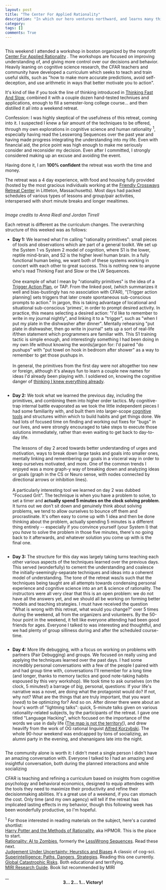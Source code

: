 ```yaml
---
layout: post
title: "The Center For Applied Rationality"
description: "In which our hero ventures northward, and learns many things"
category: 
tags: []
comments: True
---
```


<a class="fancybox" rel="cfar" href="/photos/cfar_pano.png">
<img src="/photos/thumbs/cfar_pano.png" alt="" />
</a>

This weekend I attended a workshop in boston organized by the nonprofit [Center For Applied Rationality](http://rationality.org/) . The workshops are focused on improving understanding of, and giving more control over our decisions and behavior. Heavily leaning on cognitive science research, the CFAR teachers and community have developed a curriculum which seeks to teach and train useful skills, such as "how to make more accurate predictions, avoid self-deception, and use arithmetic in ways that better motivate you to action".

<!--more--> 

It's kind of like if you took the line of thinking introduced in [Thinking Fast And Slow](http://en.wikipedia.org/wiki/Thinking,_Fast_and_Slow), combined it with a couple dozen hand-tested techniues and applications, enough to fill a semester-long college course... and then distilled it all into a weekend retreat.

Confession: I was highly skeptical of the usefulness of this retreat, coming into it. I suspected I knew a fair amount of the techniques to be offered, through my own explorations in cognitive science and human rationality <sup>1</sup>, especially having read the Lesswrong Sequences over the past year and having made progress integrating the understanding into my life. Even with financial aid, the price point was high enough to make me seriously consider and reconsider my decision. Even after I committed, I strongly considered making up an excuse and avoiding the event.

Having done it, I am **100% confident** the retreat was worth the time and money.

The retreat was a 4 day experience, with food and housing fully provided (hosted by the most gracious individuals working at the [Friendly Crossways Retreat Center](http://friendlycrossways.com/) in Littleton, Massachusetts). Most days had packed schedules of various types of lessons and group/pair activities, interspersed with short minute breaks and longer mealtimes.

<a class="fancybox" rel="cfar" href="/photos/cfar_1.JPG">
<img src="/photos/thumbs/cfar_1.JPG" alt="" />
</a>

*Image credits to Anna Riedl and Jordan Tirrell*


Each retreat is different as the curriculum changes. The overarching structure of this weeked was as follows:

* **Day 1:** We learned what I'm calling "rationality primitives": small pieces of tools and observations which are part of a general toolkit. We set up the System 1 vs System 2 model of cognition, where S1 is the lower, reptile mind-brain, and S2 is the higher level human brain. In a fully functional human being, we want both of these systems working in concert with each other to great success. This is nothing new to anyone who's read Thinking Fast and Slow or the LW Sequences.
<br><br>One example of what I mean by "rationality primitives" is the idea of a [Trigger Action Plan](http://www.willatworklearning.com/2014/09/triggered-action-planning.html), or TAP. From the linked post, (which summarizes it well and bias-bustingly has no association with CFAR), "[Trigger action planning] sets triggers that later create spontaneous sub-conscious prompts to action." In jargon, this is taking advantage of locational and situational sub-conscious 'primes', in order to prompt desired activity. In practice, this means selecting a desired action: "I'd like to remember to write in my journal nightly", and linking it to a "trigger", such as "when I put my plate in the dishwasher after dinner". Mentally rehearsing "put plate in dishwasher, then go write in journal" sets up a sort of real-life if/then statement which programmers are familiar with. This S1 training tactic is simple enough, and interestingly something I had been doing in my own life without knowing the words/jargon for: I'd paired "do pushups" with "put towel on hook in bedroom after shower" as a way to remember to get those pushups in.
<br><br>
In general, the primitives from the first day were not altogether too new or foreign, although it's always fun to learn a couple new names for ideas I'd already been playing with. I soldiered on, knowing the cognitive danger of [thinking I knew everything already](http://rationalwiki.org/wiki/Dunning-Kruger_effect).

<a class="fancybox" rel="cfar" href="/photos/cfar_4.jpg">
<img src="/photos/thumbs/cfar_4.jpg" alt="" />
</a>

* **Day 2:** We took what we learned the previous day, including the primitives, and combining them into higher order tactics. My cognitive-trap internal battle evaporated as we took the little independent pieces I had some familiarity with, and built them into larger-scope [cognitive tools](http://www.motivationhacker.com/dont-tell-yourself-ask-yourself/) and structures within which to build habits and get things done. We had lots of focused time on finding and working out fixes for "bugs" in our lives, and were strongly encouraged to take steps to execute those solutions immediately, rather than even waiting to get back to day-to-day life. 
<br><br>The lessons of day 2 arced towards better understanding of urges and motivation, ways to break down large tasks and goals into smaller ones, mentally linking and remembering our goals in a visceral way in order to keep ourselves motivated, and more. One of the common trends I enjoyed was a more graph-y way of breaking down and analyzing ideas or goals (graph in the CS or Neuro sense, with nodes connected by directional arrows or inhibition lines). 
<br><br>A particularly interesting tool we learned on day 2 was dubbed "Focused Grit". The technique is when you have a problem to solve, to set a timer and **actually spend 5 minutes on the clock solving problem**. It turns out we don’t  sit down and genuinely think about solving problems, we tend to allow ourselves to bounce off them and procrastinate. It's often easy to come up with 1 idea and then be done thinking about the problem, actually spending 5 minutes is a different thing entirely -- especially if you convince yourself (your System I) that you *have* to solve the problem in those five minutes, there's no going back to it afterwards, and whatever solution you come up with is the final one.

<a class="fancybox" rel="cfar" href="/photos/cfar_2.JPG">
<img src="/photos/thumbs/cfar_2.JPG" alt="" />
</a>

* **Day 3:** The structure for this day was largely taking turns teaching each other various aspects of the techniques learned over the previous days. This served (wonderfully) to cement the understanding and coalesce the initially-seemingly-separate techniques and ideas into a coherent model of understanding. The tone of the retreat was/is such that the techniques being taught are all attempts towards condensing personal experience and cognitive science into an art & science of rationality. The instructors were all very clear that this is an open problem: we do not have all the answers yet, and we should all be working on forming better models and teaching strategies. I must have received the question "What is wrong with this retreat, what would you change?" over 5 times during the weekend, all from the organizers and volunteers. By the 50-hour point in the weekend, it felt like everyone attending had been good friends for ages. Everyone I talked to was interesting and thoughtful, and we had plenty of group silliness during and after the scheduled course-time.

<a class="fancybox" rel="cfar" href="/photos/cfar_5.jpg">
<img src="/photos/thumbs/cfar_5.jpg" alt="" />
</a>

* **Day 4:** More life debugging, with a focus on working on problems with partners (Pair Debugging) and groups. We focused on really using and applying the techniques learned over the past days. I had some incredibly personal conversations with a few of the people I paired with and had group time with, conversations I'll remember for a long time (and longer, thanks to memory tactics and good note-taking habits espoused by this very workshop). We took time to ask ourselves (on the clock, 5 minutes!) a barrage of *big*, personal, questions: If your life's narrative was a novel, are doing what the protagonist would do? If not, why not? What are the things that are truly important, that you want (*need*) to be optimizing for? And so on. After dinner there were about an hour's worth of "lightning talks": quick, 5-minute talks given on various rationality-related subjects, by the participants of the retreat. I gave one titled "Language Hacking", which focused on the importance of the words we use in daily life ([The map is not the territory!](http://en.wikipedia.org/wiki/Map%E2%80%93territory_relation)), and drew heavilfy from the work of OG rational linguist [Alfred Korzybski](http://en.wikipedia.org/wiki/Alfred_Korzybski). The whole 90-hour weekend was endcapped by tons of socializing, an alumni party in the evening, and shenanigans late into the night.


<a class="fancybox" rel="cfar" href="/photos/cfar_7.jpg">
<img src="/photos/thumbs/cfar_7.jpg" alt="" />
</a>

The community alone is worth it: I didn't meet a single person I didn't have an amazing conversation with. Everyone I talked to I had an amazing and insightful conversation, both during the planned interactions and while socializing

CFAR is teaching and refining a curriculum based on insights from cognitive psychology and behavioral economics, designed to equip attendees with the tools they need to maximize their productivity and refine their decisionmaking abilities. It's a great use of a weekend, if you can stomach the cost. Only time (and my own agency) will tell if the retreat has implicated lasting effects in my behavior, though this following week has been wonderfully productive, so I'm hopeful. 

<sup>1</sup> For those interested in reading materials on the subject, here's a curated shortlist:
<br>[Harry Potter and the Methods of Rationality](http://hpmor.com/), aka HPMOR. This is the place to start.
<br>[Rationality: AI to Zombies](https://intelligence.org/rationality-ai-zombies/), formerly the [LessWrong Sequences](http://wiki.lesswrong.com/wiki/Sequences). Read these next.
<br>[Judgement Under Uncertainty: Heurstics and Biases](http://www.amazon.com/Judgment-Under-Uncertainty-Heuristics-Biases/dp/0521284147/ref=pd_bxgy_b_text_z) A classic of cog-sci.
<br>[Superintelligence: Paths, Dangers, Strategies](http://en.wikipedia.org/wiki/Superintelligence:_Paths,_Dangers,_Strategies). Reading this one currently.
<br>[Global Catastrophic Risks](http://www.amazon.com/Global-Catastrophic-Risks-Nick-Bostrom/dp/0199606501). Both educational and terrifying.
<br>[MIRI Research Guide](https://intelligence.org/research-guide/). Book list recommended by MIRI


<a class="fancybox" rel="cfar" href="/photos/cfar_9.png">
<img src="/photos/thumbs/cfar_9.png" alt="" />
</a>

<a class="fancybox" rel="cfar" href="/photos/cfar_3.jpg">
<img src="/photos/thumbs/cfar_3.jpg" alt="" />
</a>

<a class="fancybox" rel="cfar" href="/photos/cfar_6.jpg"> 
<img src="/photos/thumbs/cfar_6.jpg" alt="" />
</a>

<a class="fancybox" rel="cfar" href="/photos/cfar_8.jpg">
<img src="/photos/thumbs/cfar_8.jpg" alt="" />
</a>

<div style="text-align: center; font-weight: bold;">
3... 2... 1... Victory!
</div>

